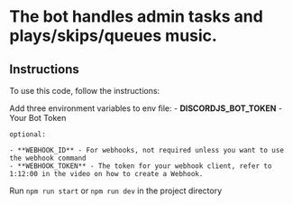 # The bot handles admin tasks and plays/skips/queues music.

## Instructions

To use this code, follow the instructions:

Add three environment variables to env file:
    - **DISCORDJS_BOT_TOKEN** - Your Bot Token
    
    optional:
    
    - **WEBHOOK_ID** - For webhooks, not required unless you want to use the webhook command
    - **WEBHOOK_TOKEN** - The token for your webhook client, refer to 1:12:00 in the video on how to create a Webhook.

Run `npm run start` or `npm run dev` in the project directory


